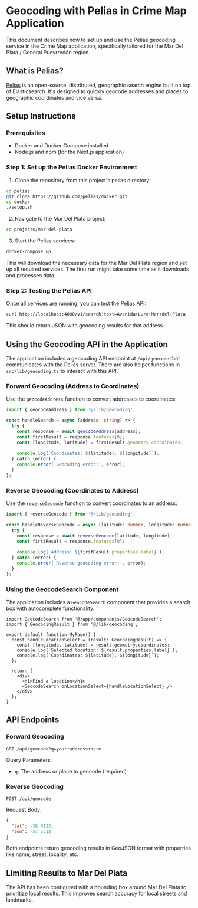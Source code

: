 # Geocoding with Pelias in Crime Map Application

This document describes how to set up and use the Pelias geocoding service in the Crime Map application, specifically tailored for the Mar Del Plata / General Pueyrredón region.

## What is Pelias?

[Pelias](https://github.com/pelias/pelias) is an open-source, distributed, geographic search engine built on top of Elasticsearch. It's designed to quickly geocode addresses and places to geographic coordinates and vice versa.

## Setup Instructions

### Prerequisites

- Docker and Docker Compose installed
- Node.js and npm (for the Next.js application)

### Step 1: Set up the Pelias Docker Environment

1. Clone the repository from this project's pelias directory:

```bash
cd pelias
git clone https://github.com/pelias/docker.git
cd docker
./setup.sh
```

2. Navigate to the Mar Del Plata project:

```bash
cd projects/mar-del-plata
```

3. Start the Pelias services:

```bash
docker-compose up
```

This will download the necessary data for the Mar Del Plata region and set up all required services. The first run might take some time as it downloads and processes data.

### Step 2: Testing the Pelias API

Once all services are running, you can test the Pelias API:

```bash
curl http://localhost:4000/v1/search?text=Avenida+Luro+Mar+del+Plata
```

This should return JSON with geocoding results for that address.

## Using the Geocoding API in the Application

The application includes a geocoding API endpoint at `/api/geocode` that communicates with the Pelias server. There are also helper functions in `src/lib/geocoding.ts` to interact with this API.

### Forward Geocoding (Address to Coordinates)

Use the `geocodeAddress` function to convert addresses to coordinates:

```typescript
import { geocodeAddress } from '@/lib/geocoding';

const handleSearch = async (address: string) => {
  try {
    const response = await geocodeAddress(address);
    const firstResult = response.features[0];
    const [longitude, latitude] = firstResult.geometry.coordinates;
    
    console.log(`Coordinates: ${latitude}, ${longitude}`);
  } catch (error) {
    console.error('Geocoding error:', error);
  }
};
```

### Reverse Geocoding (Coordinates to Address)

Use the `reverseGeocode` function to convert coordinates to an address:

```typescript
import { reverseGeocode } from '@/lib/geocoding';

const handleReverseGeocode = async (latitude: number, longitude: number) => {
  try {
    const response = await reverseGeocode(latitude, longitude);
    const firstResult = response.features[0];
    
    console.log(`Address: ${firstResult.properties.label}`);
  } catch (error) {
    console.error('Reverse geocoding error:', error);
  }
};
```

### Using the GeocodeSearch Component

The application includes a `GeocodeSearch` component that provides a search box with autocomplete functionality:

```tsx
import GeocodeSearch from '@/app/components/GeocodeSearch';
import { GeocodingResult } from '@/lib/geocoding';

export default function MyPage() {
  const handleLocationSelect = (result: GeocodingResult) => {
    const [longitude, latitude] = result.geometry.coordinates;
    console.log(`Selected location: ${result.properties.label}`);
    console.log(`Coordinates: ${latitude}, ${longitude}`);
  };

  return (
    <div>
      <h1>Find a location</h1>
      <GeocodeSearch onLocationSelect={handleLocationSelect} />
    </div>
  );
}
```

## API Endpoints

### Forward Geocoding

```
GET /api/geocode?q=your+address+here
```

Query Parameters:
- `q`: The address or place to geocode (required)

### Reverse Geocoding

```
POST /api/geocode
```

Request Body:
```json
{
  "lat": -38.0123,
  "lon": -57.5312
}
```

Both endpoints return geocoding results in GeoJSON format with properties like name, street, locality, etc.

## Limiting Results to Mar Del Plata

The API has been configured with a bounding box around Mar Del Plata to prioritize local results. This improves search accuracy for local streets and landmarks. 